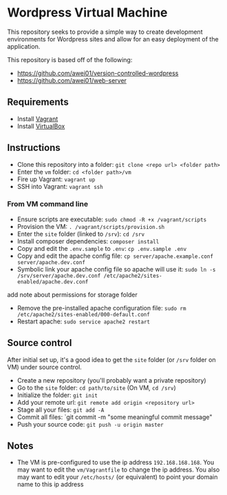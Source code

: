 # Wordpress Virtual Machine

This repository seeks to provide a simple way to create development environments for Wordpress sites and allow for an easy deployment of the application.

This repository is based off of the following:
* https://github.com/awei01/version-controlled-wordpress
* https://github.com/awei01/web-server

## Requirements

* Install [Vagrant](http://www.vagrantup.com)
* Install [VirtualBox](https://www.virtualbox.org/)

## Instructions

* Clone this repository into a folder: `git clone <repo url> <folder path>`
* Enter the `vm` folder: `cd <folder path>/vm`
* Fire up Vagrant: `vagrant up`
* SSH into Vagrant: `vagrant ssh`

### From VM command line

* Ensure scripts are executable: `sudo chmod -R +x /vagrant/scripts`
* Provision the VM: `. /vagrant/scripts/provision.sh`
* Enter the `site` folder (linked to `/srv`): `cd /srv`
* Install composer dependencies: `composer install`
* Copy and edit the `.env.sample` to `.env`: `cp .env.sample .env`
* Copy and edit the apache config file: `cp server/apache.example.conf server/apache.dev.conf`
* Symbolic link your apache config file so apache will use it: `sudo ln -s /srv/server/apache.dev.conf /etc/apache2/sites-enabled/apache.dev.conf`

add note about permissions for storage folder

* Remove the pre-installed apache configuration file: `sudo rm /etc/apache2/sites-enabled/000-default.conf`
* Restart apache: `sudo service apache2 restart`

## Source control

After initial set up, it's a good idea to get the `site` folder (or `/srv` folder on VM) under source control.

* Create a new repository (you'll probably want a private repository)
* Go to the `site` folder: `cd path/to/site` (On VM, `cd /srv`)
* Initialize the folder: `git init`
* Add your remote url: `git remote add origin <repository url>`
* Stage all your files: `git add -A`
* Commit all files: `git commit -m "some meaningful commit message"
* Push your source code: `git push -u origin master`

## Notes
* The VM is pre-configured to use the ip address `192.168.168.168`. You may want to edit the `vm/Vagrantfile` to change the ip address. You also may want to edit your `/etc/hosts/` (or equivalent) to point your domain name to this ip address
